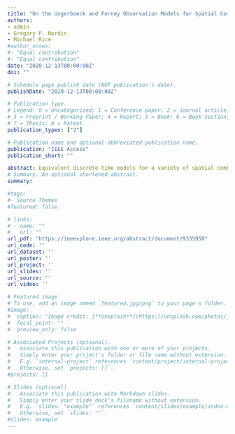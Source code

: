 ```yaml
---
title: "On the Ungerboeck and Forney Observation Models for Spatial Combining And Their Application to 5G Millimeter-Wave Bands"
authors:
- admin
- Gregory P. Nordin
- Michael Rice
#author_notes:
#- "Equal contribution"
#- "Equal contribution"
date: "2020-12-13T00:00:00Z"
doi: ""

# Schedule page publish date (NOT publication's date).
publishDate: "2020-12-13T00:00:00Z"

# Publication type.
# Legend: 0 = Uncategorized; 1 = Conference paper; 2 = Journal article;
# 3 = Preprint / Working Paper; 4 = Report; 5 = Book; 6 = Book section;
# 7 = Thesis; 8 = Patent
publication_types: ["2"]

# Publication name and optional abbreviated publication name.
publication: "IEEE Access"
publication_short: ""

abstract: Equivalent discrete-time models for a variety of spatial combining techniques operating in a frequency-selective multipath fading channel are derived. The equivalent discrete-time models are used to perform computer simulations of the post-equalizer bit error rate over a frequency-selective multipath channel whose derivation preserved polarization state information. Two sets of computer simulations were performed. In the first set, the performance of co-located cross-polarized antenna elements was investigated. The results showed that maximum likelihood combining maximizes polarization diversity, but that maximum ratio combining and selection combining were very competitive in the case where the cross-polarized antennas produce one strong channel and a relatively weak channel. Elliptical combining, using a 90° hybrid coupler, produced the worst results. The second set of simulations used a combination of spatial and cross-polarized antenna elements, for a total of eight antenna elements. The simulation results showed that maximum likelihood combining was best, followed by maximum ratio combining, equal gain combining, and selection combining. Again, elliptical combining was the worst, leading to the conclusion that other combining techniques are preferred in frequency-selective fading environments.
# Summary. An optional shortened abstract.
summary:

#tags:
#- Source Themes
#featured: false

# links:
# - name: ""
#   url: ""
url_pdf: "https://ieeexplore.ieee.org/abstract/document/9335958"
url_code: ''
url_dataset: ''
url_poster: ''
url_project: ''
url_slides: ''
url_source: ''
url_video: ''

# Featured image
# To use, add an image named `featured.jpg/png` to your page's folder. 
#image:
#  caption: 'Image credit: [**Unsplash**](https://unsplash.com/photos/jdD8gXaTZsc)'
#  focal_point: ""
#  preview_only: false

# Associated Projects (optional).
#   Associate this publication with one or more of your projects.
#   Simply enter your project's folder or file name without extension.
#   E.g. `internal-project` references `content/project/internal-project/index.md`.
#   Otherwise, set `projects: []`.
#projects: []

# Slides (optional).
#   Associate this publication with Markdown slides.
#   Simply enter your slide deck's filename without extension.
#   E.g. `slides: "example"` references `content/slides/example/index.md`.
#   Otherwise, set `slides: ""`.
#slides: example
---
```

